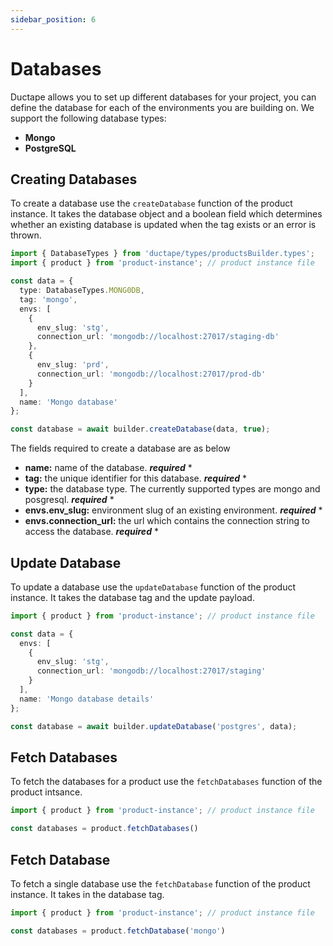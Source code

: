 ```yaml
---
sidebar_position: 6
---
```


# Databases

Ductape allows you to set up different databases for your project, you can define the database for each of the environments you are building on. We support the following database types:

- **Mongo**
- **PostgreSQL**

## Creating Databases

To create a database use the `createDatabase` function of the product instance. It takes the database object and a boolean field which determines whether an existing database is updated when the tag exists or an error is thrown.

```typescript
import { DatabaseTypes } from 'ductape/types/productsBuilder.types';
import { product } from 'product-instance'; // product instance file

const data = {
  type: DatabaseTypes.MONG0DB,
  tag: 'mongo',
  envs: [
    {
      env_slug: 'stg',
      connection_url: 'mongodb://localhost:27017/staging-db'
    },
    {
      env_slug: 'prd',
      connection_url: 'mongodb://localhost:27017/prod-db'
    }
  ],
  name: 'Mongo database'
};

const database = await builder.createDatabase(data, true);
```

The fields required to create a database are as below

- **name:** name of the database. ***required*** *
- **tag:** the unique identifier for this database. ***required*** *
- **type:** the database type. The currently supported types are mongo and posgresql. ***required*** *
- **envs.env_slug:** environment slug of an existing environment. ***required*** *
- **envs.connection_url:** the url which contains the connection string to access the database. ***required*** *

## Update Database

To update a database use the `updateDatabase` function of the product instance. It takes the database tag and the update payload.

```typescript
import { product } from 'product-instance'; // product instance file

const data = {
  envs: [
    {
      env_slug: 'stg',
      connection_url: 'mongodb://localhost:27017/staging'
    }
  ],
  name: 'Mongo database details'
};

const database = await builder.updateDatabase('postgres', data);
```

## Fetch Databases

To fetch the databases for a product use the `fetchDatabases` function of the product intsance.

```typescript
import { product } from 'product-instance'; // product instance file

const databases = product.fetchDatabases()
```

## Fetch Database

To fetch a single database use the `fetchDatabase` function of the product instance. It takes in the database tag.

```typescript
import { product } from 'product-instance'; // product instance file

const databases = product.fetchDatabase('mongo')
```
